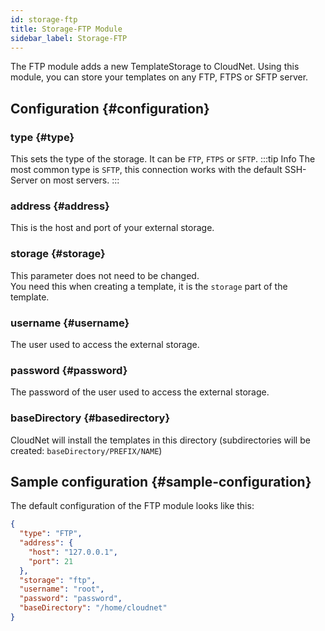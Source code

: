 ```yaml
---
id: storage-ftp
title: Storage-FTP Module
sidebar_label: Storage-FTP
---
```


The FTP module adds a new TemplateStorage to CloudNet. Using this module, you can store your templates on any FTP, FTPS or SFTP server.

## Configuration {#configuration}

### type {#type}

This sets the type of the storage. It can be `FTP`, `FTPS` or `SFTP`.
:::tip Info
The most common type is `SFTP`, this connection works with the default SSH-Server on most servers.
:::

### address {#address}

This is the host and port of your external storage.

### storage {#storage}

This parameter does not need to be changed.  
You need this when creating a template, it is the `storage` part of the template.

### username {#username}

The user used to access the external storage.

### password {#password}

The password of the user used to access the external storage.

### baseDirectory {#basedirectory}

CloudNet will install the templates in this directory (subdirectories will be created: `baseDirectory/PREFIX/NAME`)

## Sample configuration {#sample-configuration}

The default configuration of the FTP module looks like this:

```json
{
  "type": "FTP",
  "address": {
    "host": "127.0.0.1",
    "port": 21
  },
  "storage": "ftp",
  "username": "root",
  "password": "password",
  "baseDirectory": "/home/cloudnet"
}
```
